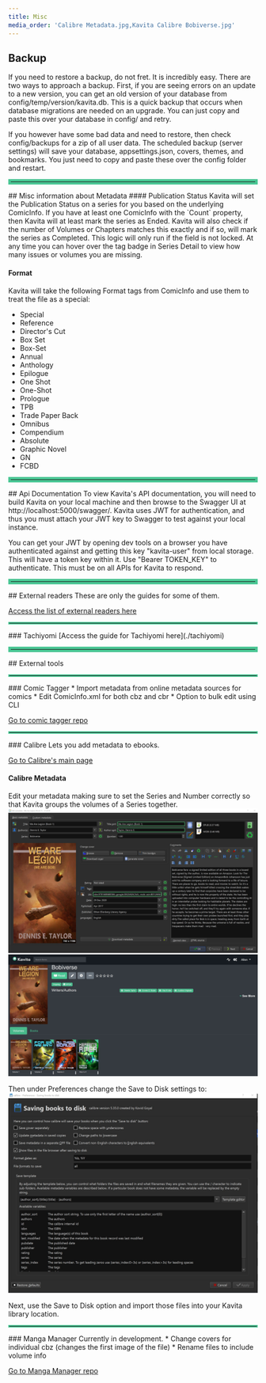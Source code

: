 ```yaml
---
title: Misc
media_order: 'Calibre Metadata.jpg,Kavita Calibre Bobiverse.jpg'
---
```


## Backup
If you need to restore a backup, do not fret. It is incredibly easy. There are two ways to approach a backup. First, if you are seeing errors on an update to a new version, you can get an old version of your database from config/temp/version/kavita.db. This is a quick backup that occurs when database migrations are needed on an upgrade. You can just copy and paste this over your database in config/ and retry. 

If you however have some bad data and need to restore, then check config/backups for a zip of all user data. The scheduled backup (server settings) will save your database, appsettings.json, covers, themes, and bookmarks. You just need to copy and paste these over the config folder and restart. 

<hr style="border:5px solid #4ac694"> </hr>
## Misc information about Metadata
#### Publication Status
Kavita will set the Publication Status on a series for you based on the underlying ComicInfo. If you have at least one ComicInfo with the `Count` property, then Kavita will at least mark the series as Ended. Kavita will also check if the number of Volumes or Chapters matches this exactly and if so, will mark the series as Completed. This logic will only run if the field is not locked. At any time you can hover over the tag badge in Series Detail to view how many issues or volumes you are missing. 

#### Format
Kavita will take the following Format tags from ComicInfo and use them to treat the file as a special:
* Special
* Reference
* Director's Cut
* Box Set
* Box-Set
* Annual
* Anthology
* Epilogue
* One Shot
* One-Shot
* Prologue
* TPB
* Trade Paper Back
* Omnibus
* Compendium
* Absolute
* Graphic Novel
* GN
* FCBD

<hr style="border:5px solid #4ac694"> </hr>
## Api Documentation
To view Kavita's API documentation, you will need to build Kavita on your local machine and then browse to the Swagger UI at http://localhost:5000/swagger/. Kavita uses JWT for authentication, and thus you must attach your JWT key to Swagger to test against your local instance.

You can get your JWT by opening dev tools on a browser you have authenticated against and getting this key "kavita-user" from local storage. This will have a token key within it. Use "Bearer TOKEN_KEY" to authenticate. This must be on all APIs for Kavita to respond.

<hr style="border:5px solid #4ac694"> </hr>
## External readers
These are only the guides for some of them. 

[Access the list of external readers here](https://wiki.kavitareader.com/en/faq/external-readers)

<hr style="border:2px solid #4ac694"> </hr>
### Tachiyomi
[Access the guide for Tachiyomi here](./tachiyomi)

<hr style="border:5px solid #4ac694"> </hr>
## External tools

<hr style="border:2px solid #4ac694"> </hr>
### Comic Tagger
* Import metadata from online metadata sources for comics
* Edit ComicInfo.xml for both cbz and cbr
* Option to bulk edit using CLI

[Go to comic tagger repo](https://github.com/comictagger/comictagger)

<hr style="border:2px solid #4ac694"> </hr>
### Calibre
Lets you add metadata to ebooks.

[Go to Calibre's main page](https://calibre-ebook.com/es)
#### Calibre Metadata
Edit your metadata making sure to set the Series and Number correctly so that Kavita groups the volumes of a Series together. 
![Calibre%20Metadata](Calibre%20Metadata.jpg "Calibre%20Metadata")
![Kavita%20Calibre%20Bobiverse](Kavita%20Calibre%20Bobiverse.jpg "Kavita%20Calibre%20Bobiverse")

Then under Preferences change the Save to Disk settings to:
![Screenshot%202022-02-03%20162818](Screenshot%202022-02-03%20162818.jpg "Screenshot%202022-02-03%20162818")

Next, use the Save to Disk option and import those files into your Kavita library location.

<hr style="border:2px solid #4ac694"> </hr>
### Manga Manager
Currently in development. 
* Change covers for individual cbz (changes the first image of the file)
* Rename files to include volume info

[Go to Manga Manager repo](https://github.com/ThePromidius/Manga-Manager)